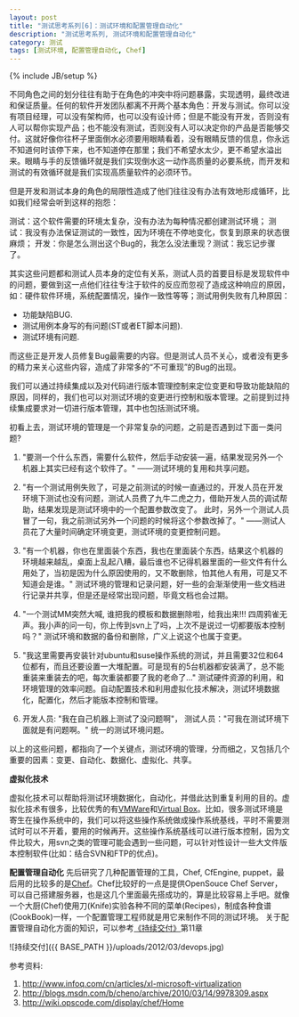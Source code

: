 ```yaml
---
layout: post
title: "测试思考系列[6]：测试环境和配置管理自动化"
description: "测试思考系列, 测试环境和配置管理自动化"
category: 测试
tags: [测试环境, 配置管理自动化, Chef]
---
```

{% include JB/setup %}

不同角色之间的划分往往有助于在角色的冲突中将问题暴露，实现透明，最终改进和保证质量。任何的软件开发团队都离不开两个基本角色：开发与测试。你可以没有项目经理，可以没有架构师，也可以没有设计师；但是不能没有开发，否则没有人可以帮你实现产品；也不能没有测试，否则没有人可以决定你的产品是否能够交付。这就好像你往杯子里面倒水必须要用眼睛看着，没有眼睛反馈的信息，你永远不知道何时该停下来，也不知道停在那里；我们不希望水太少，更不希望水溢出来。眼睛与手的反馈循环就是我们实现倒水这一动作高质量的必要系统，而开发和测试的有效循环就是我们实现高质量软件的必须环节。

但是开发和测试本身的角色的局限性造成了他们往往没有办法有效地形成循环，比如我们经常会听到这样的抱怨：

测试：这个软件需要的环境太复杂，没有办法为每种情况都创建测试环境；
测试：我没有办法保证测试的一致性，因为环境在不停地变化，恢复到原来的状态很麻烦；
开发：你是怎么测出这个Bug的，我怎么没法重现？测试：我忘记步骤了。

其实这些问题都和测试人员本身的定位有关系，测试人员的首要目标是发现软件中的问题，要做到这一点他们往往专注于软件的反应而忽视了造成这种响应的原因，如：硬件软件环境，系统配置情况，操作一致性等等；测试用例失败有几种原因：
- 功能缺陷BUG.
- 测试用例本身写的有问题(ST或者ET脚本问题).
- 测试环境有问题.

而这些正是开发人员修复Bug最需要的内容。但是测试人员不关心，或者没有更多的精力来关心这些内容，造成了非常多的“不可重现”的Bug的出现。

我们可以通过持续集成以及对代码进行版本管理控制来定位变更和导致功能缺陷的原因，同样的，我们也可以对测试环境的变更进行控制和版本管理。之前提到过持续集成要求对一切进行版本管理，其中也包括测试环境。

初看上去，测试环境的管理是一个非常复杂的问题，之前是否遇到过下面一类问题?

1. "要测一个什么东西，需要什么软件，然后手动安装一遍，结果发现另外一个机器上其实已经有这个软件了。" ——测试环境的复用和共享问题。

2. "有一个测试用例失败了，可是之前测试的时候一直通过的，开发人员在开发环境下测试也没有问题，测试人员费了九牛二虎之力，借助开发人员的调试帮助，结果发现是测试环境中的一个配置参数改变了。 此时，另外一个测试人员冒了一句，我之前测试另外一个问题的时候将这个参数改掉了。" ——测试人员花了大量时间确定环境变更，测试环境的变更控制问题。

3. "有一个机器，你也在里面装个东西，我也在里面装个东西，结果这个机器的环境越来越乱，桌面上乱起八糟，最后谁也不记得机器里面的一些文件有什么用处了，当初是因为什么原因使用的，又不敢删除，怕其他人有用，可是又不知道会是谁。" 测试环境的管理和记录问题，好一些的会渐渐使用一些文档进行记录并共享，但是还是经常出现问题，毕竟文档也会过期。

4. "一个测试MM突然大喊, 谁把我的模板和数据删除啦，给我出来!!! 四周鸦雀无声。我小声的问一句，你上传到svn上了吗，上次不是说过一切都要版本控制吗？" 测试环境和数据的备份和删除，广义上说这个也属于变更。

5. "我这里需要再安装针对ubuntu和suse操作系统的测试，并且需要32位和64位都有，而且还要设置一大堆配置。可是现有的5台机器都安装满了，总不能重装来重装去的吧，每次重装都要了我的老命了..." 测试硬件资源的利用，和环境管理的效率问题。自动配置技术和利用虚拟化技术解决，测试环境数据化，配置化，然后才能版本控制和管理。

6. 开发人员: "我在自己机器上测试了没问题啊"， 测试人员："可我在测试环境下面就是有问题啊。" 统一的测试环境问题。

以上的这些问题，都指向了一个关键点，测试环境的管理，分而细之，又包括几个重要的因素：变更、自动化、数据化、虚拟化、共享。

**虚拟化技术**

虚拟化技术可以帮助将测试环境数据化，自动化，并借此达到重复利用的目的。虚拟化技术有很多，比较优秀的有[VMWare](http://www.vmware.com/)和[Virtual Box](http://www.virtualbox.org/)。比如，很多测试环境是寄生在操作系统中的，我们可以将这些操作系统做成操作系统基线，平时不需要测试时可以不开着，要用的时候再开。这些操作系统基线可以进行版本控制，因为文件比较大，用svn之类的管理可能会遇到一些问题，可以针对性设计一些大文件版本控制软件(比如：结合SVN和FTP的优点)。

**配置管理自动化**
先后研究了几种配置管理的工具，Chef, CfEngine, puppet，最后用的比较多的是[Chef](http://www.opscode.com/chef/)。Chef比较好的一点是提供OpenSouce Chef Server，可以自己搭建服务器，也是这几个里面最先搭成功的，算是比较容易上手吧。就像一个大厨(Chef)使用刀(Knife)实验各种不同的菜单(Recipes)，制成各种食谱(CookBook)一样，一个配置管理工程师就是用它来制作不同的测试环境。 关于配置管理自动化方面的知识，可以参考[《持续交付》](http://book.douban.com/subject/6862062/)第11章

![持续交付]({{ BASE_PATH }}/uploads/2012/03/devops.jpg)

参考资料:
1. <http://www.infoq.com/cn/articles/xl-microsoft-virtualization>
2. <http://blogs.msdn.com/b/cheno/archive/2010/03/14/9978309.aspx>
3. <http://wiki.opscode.com/display/chef/Home>